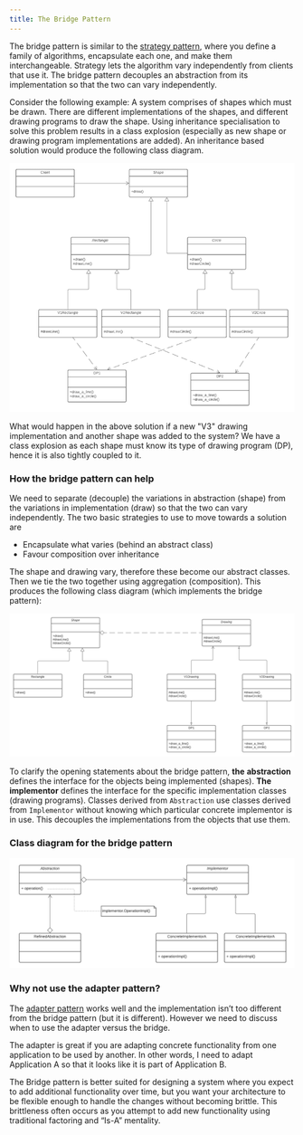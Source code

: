 ```yaml
---
title: The Bridge Pattern
---
```

The bridge pattern is similar to the [strategy pattern](strategy), where you define a family of algorithms, encapsulate each one, and make them interchangeable.  Strategy lets the algorithm vary independently from clients that use it. The bridge pattern decouples an abstraction from its implementation so that the two can vary independently.

Consider the following example: A system comprises of shapes which must be drawn. There are different implementations of the shapes, and different drawing programs to draw the shape. Using inheritance specialisation to solve this problem results in a class explosion (especially as new shape or drawing program implementations are added). An inheritance based solution would produce the following class diagram.

![Problem to be solved by bridge pattern](../assets/bridge-problem.png)

What would happen in the above solution if a new "V3" drawing implementation and another shape was added to the system? We have a class explosion as each shape must know its type of drawing program (DP), hence it is also tightly coupled to it.

### How the bridge pattern can help

We need to separate (decouple) the variations in abstraction (shape) from the variations in implementation (draw) so that the two can vary independently. The two basic strategies to use to move towards a solution are

*   Encapsulate what varies (behind an abstract class)
*   Favour composition over inheritance

The shape and drawing vary, therefore these become our abstract classes. Then we tie the two together using aggregation (composition). This produces the following class diagram (which implements the bridge pattern):

![bridge pattern solution](../assets/bridge-solution.png)

To clarify the opening statements about the bridge pattern, **the** **abstraction** defines the interface for the objects being implemented (shapes). **The implementor** defines the interface for the specific implementation classes (drawing programs). Classes derived from `Abstraction` use classes derived from `Implementor` without knowing which particular concrete implementor is in use. This decouples the implementations from the objects that use them.

### Class diagram for the bridge pattern

![The bridge pattern](../assets/bridge-pattern.png)

### Why not use the adapter pattern?

The [adapter pattern](adapter) works well and the implementation isn’t too different from the bridge pattern (but it is different). However we need to discuss when to use the adapter versus the bridge.

The adapter is great if you are adapting concrete functionality from one application to be used by another.  In other words, I need to adapt Application A so that it looks like it is part of Application B.

The Bridge pattern is better suited for designing a system where you expect to add additional functionality over time, but you want your architecture to be flexible enough to handle the changes without becoming brittle.  This brittleness often occurs as you attempt to add new functionality using traditional factoring and “Is-A” mentality.